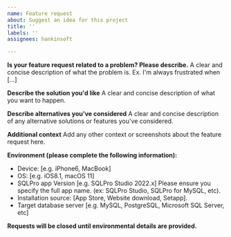 ```yaml
---
name: Feature request
about: Suggest an idea for this project
title: ''
labels: ''
assignees: hankinsoft

---
```


**Is your feature request related to a problem? Please describe.**
A clear and concise description of what the problem is. Ex. I'm always frustrated when [...]

**Describe the solution you'd like**
A clear and concise description of what you want to happen.

**Describe alternatives you've considered**
A clear and concise description of any alternative solutions or features you've considered.

**Additional context**
Add any other context or screenshots about the feature request here.

**Environment (please complete the following information):**
 - Device: [e.g. iPhone6, MacBook]
 - OS: [e.g. iOS8.1, macOS 11]
 - SQLPro app Version [e.g. SQLPro Studio 2022.x] Please ensure you specify the full app name. (ex: SQLPro Studio, SQLPro for MySQL, etc).
- Installation source: [App Store, Website download, Setapp].
- Target database server [e.g. MySQL, PostgreSQL, Microsoft SQL Server, etc]

**Requests will be closed until environmental details are provided.**
